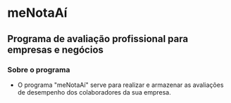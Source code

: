 # meNotaAí
## Programa de avaliação profissional para empresas e negócios

### Sobre o programa
- O programa "meNotaAí" serve para realizar e armazenar as avaliações de desempenho dos colaboradores da sua empresa. 